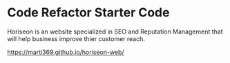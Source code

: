# Code Refactor Starter Code
<p>Horiseon is an website specialized in SEO and Reputation Management that will help business improve thier customer reach.</p>
<a href="./assets/>images/screenshot.png" rel="Screenshot of Horiseon website"/>
 https://marti369.github.io/horiseon-web/ 

